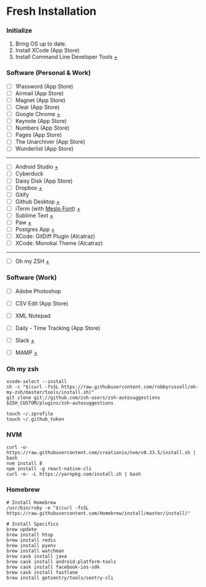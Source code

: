 # Fresh Installation

### Initialize

1. Bring OS up to date.
2. Install XCode (App Store)
3. Install Command Line Developer Tools [+](https://developer.apple.com/downloads/)


### Software (Personal & Work)

- [ ] 1Password (App Store)
- [ ] Airmail (App Store)
- [ ] Magnet (App Store)
- [ ] Clear (App Store)
- [ ] Google Chrome [+](http://www.google.co.uk/chrome/)
- [ ] Keynote (App Store)
- [ ] Numbers (App Store)
- [ ] Pages (App Store)
- [ ] The Unarchiver (App Store)
- [ ] Wunderlist (App Store)

---

- [ ] Android Studio [+](http://developer.android.com/tools/studio/)
- [ ] Cyberduck
- [ ] Daisy Disk (App Store)
- [ ] Dropbox [+](https://dropbox.com/)
- [ ] Gitify
- [ ] Github Desktop [+](https://desktop.github.com/)
- [ ] iTerm (with [Meslo Font](https://github.com/andreberg/Meslo-Font)) [+](https://www.iterm2.com/)
- [ ] Sublime Text [+](http://www.sublimetext.com/)
- [ ] Paw [+](https://paw.cloud)
- [ ] Postgres App [+](http://postgresapp.com/)
- [ ] XCode: GitDiff Plugin (Alcatraz)
- [ ] XCode: Monokai Theme (Alcatraz)

---

- [ ] Oh my ZSH [+](https://github.com/robbyrussell/oh-my-zsh)


### Software (Work)

- [ ] Adobe Photoshop
- [ ] CSV Edit (App Store)
- [ ] XML Notepad
- [ ] Daily - Time Tracking (App Store)
- [ ] Slack [+](https://slack.com/)
- [ ] MAMP [+](http://www.mamp.info/)


### Oh my zsh

    xcode-select --install
    sh -c "$(curl -fsSL https://raw.githubusercontent.com/robbyrussell/oh-my-zsh/master/tools/install.sh)"
    git clone git://github.com/zsh-users/zsh-autosuggestions $ZSH_CUSTOM/plugins/zsh-autosuggestions

    touch ~/.zprofile
    touch ~/.github_token


### NVM

    curl -o- https://raw.githubusercontent.com/creationix/nvm/v0.33.5/install.sh | bash
    nvm install 8
    npm install -g react-native-cli
    curl -o- -L https://yarnpkg.com/install.sh | bash


### Homebrew

    # Install Homebrew
    /usr/bin/ruby -e "$(curl -fsSL https://raw.githubusercontent.com/Homebrew/install/master/install)"

    # Install Specifics
    brew update
    brew install htop
    brew install redis
    brew install pyenv
    brew install watchman
    brew cask install java
    brew cask install android-platform-tools
    brew cask install facebook-ios-sdk
    brew cask install fastlane
    brew install getsentry/tools/sentry-cli
